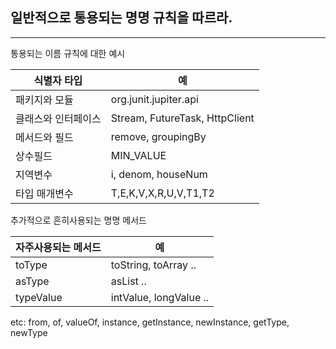 
## 일반적으로 통용되는 명명 규칙을 따르라.

---

통용되는 이름 규칙에 대한 예시


식별자 타입 | 예
---- | ----  
패키지와 모듈 | org.junit.jupiter.api
클래스와 인터페이스 | Stream, FutureTask, HttpClient
메서드와 필드 | remove, groupingBy
상수필드 | MIN_VALUE
지역변수 | i, denom, houseNum
타입 매개변수 | T,E,K,V,X,R,U,V,T1,T2



추가적으로 흔히사용되는 명명 메서드

자주사용되는 메서드 | 예
---- | ----  
toType | toString, toArray ..
asType | asList ..
typeValue | intValue, longValue ..

etc: from, of, valueOf, instance, getInstance, newInstance, getType, newType 